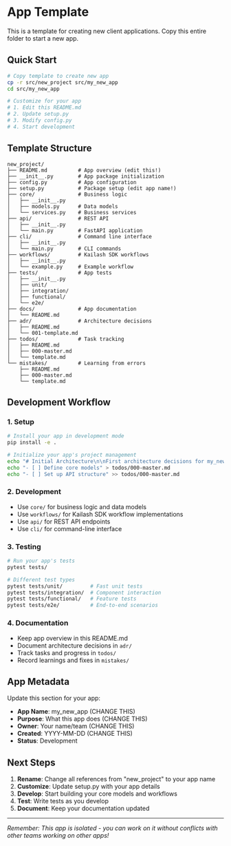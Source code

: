 # App Template

This is a template for creating new client applications. Copy this entire folder to start a new app.

## Quick Start

```bash
# Copy template to create new app
cp -r src/new_project src/my_new_app
cd src/my_new_app

# Customize for your app
# 1. Edit this README.md
# 2. Update setup.py
# 3. Modify config.py
# 4. Start development
```

## Template Structure

```
new_project/
├── README.md          # App overview (edit this!)
├── __init__.py        # App package initialization
├── config.py          # App configuration
├── setup.py           # Package setup (edit app name!)
├── core/              # Business logic
│   ├── __init__.py
│   ├── models.py      # Data models
│   └── services.py    # Business services
├── api/               # REST API
│   ├── __init__.py
│   └── main.py        # FastAPI application
├── cli/               # Command line interface
│   ├── __init__.py
│   └── main.py        # CLI commands
├── workflows/         # Kailash SDK workflows
│   ├── __init__.py
│   └── example.py     # Example workflow
├── tests/             # App tests
│   ├── __init__.py
│   ├── unit/
│   ├── integration/
│   ├── functional/
│   └── e2e/
├── docs/              # App documentation
│   └── README.md
├── adr/               # Architecture decisions
│   ├── README.md
│   └── 001-template.md
├── todos/             # Task tracking
│   ├── README.md
│   ├── 000-master.md
│   └── template.md
└── mistakes/          # Learning from errors
    ├── README.md
    ├── 000-master.md
    └── template.md
```

## Development Workflow

### 1. Setup
```bash
# Install your app in development mode
pip install -e .

# Initialize your app's project management
echo "# Initial Architecture\n\nFirst architecture decisions for my_new_app" > adr/001-initial-setup.md
echo "- [ ] Define core models" > todos/000-master.md
echo "- [ ] Set up API structure" >> todos/000-master.md
```

### 2. Development
- Use `core/` for business logic and data models
- Use `workflows/` for Kailash SDK workflow implementations  
- Use `api/` for REST API endpoints
- Use `cli/` for command-line interface

### 3. Testing
```bash
# Run your app's tests
pytest tests/

# Different test types
pytest tests/unit/         # Fast unit tests
pytest tests/integration/  # Component interaction
pytest tests/functional/   # Feature tests
pytest tests/e2e/          # End-to-end scenarios
```

### 4. Documentation
- Keep app overview in this README.md
- Document architecture decisions in `adr/`
- Track tasks and progress in `todos/`
- Record learnings and fixes in `mistakes/`

## App Metadata

Update this section for your app:

- **App Name**: my_new_app (CHANGE THIS)
- **Purpose**: What this app does (CHANGE THIS)
- **Owner**: Your name/team (CHANGE THIS)
- **Created**: YYYY-MM-DD (CHANGE THIS)
- **Status**: Development

## Next Steps

1. **Rename**: Change all references from "new_project" to your app name
2. **Customize**: Update setup.py with your app details
3. **Develop**: Start building your core models and workflows
4. **Test**: Write tests as you develop
5. **Document**: Keep your documentation updated

---

*Remember: This app is isolated - you can work on it without conflicts with other teams working on other apps!*